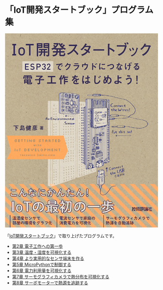 # 「IoT開発スタートブック」プログラム集

[![cover](./images/cover_final_small.jpg)](https://amzn.to/2yINQDw)

「[IoT開発スタートブック](https://amzn.to/2yINQDw)」で取り上げたプログラムです。

* [第2章 電子工作への第一歩](./2)
* [第3章 温度・湿度を可視化する](./3)
* [第4章 より実用的なセンサ端末を作る](./4)
* [第5章 MicroPythonで制御する](./5)
* [第6章 電力利用量を可視化する](./6)
* [第7章 サーモグラフィカメラで熱分布を可視化する](./7)
* [第8章 サーボモーターで熱源を追跡する](./8)
